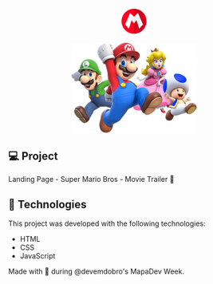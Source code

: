 <p align="center">
  <a href="https://pedrodapp.github.io/super-mario-movie/" target="_blank">
  <img alt="Logo" src="/src/images/logo-chapeu-mario.png" width="10%">
  </a>
</p>

<p align="center">
  <a href="https://pedrodapp.github.io/super-mario-movie/" target="_blank">
  <img alt="Preview" src="/src/images/super-mario-chars.png" width="50%">
  </a>
</p>

## 💻 Project

Landing Page - Super Mario Bros - Movie Trailer 🍿

## 🚀 Technologies

This project was developed with the following technologies:

- HTML
- CSS
- JavaScript

Made with 🍄 during @devemdobro's MapaDev Week.
